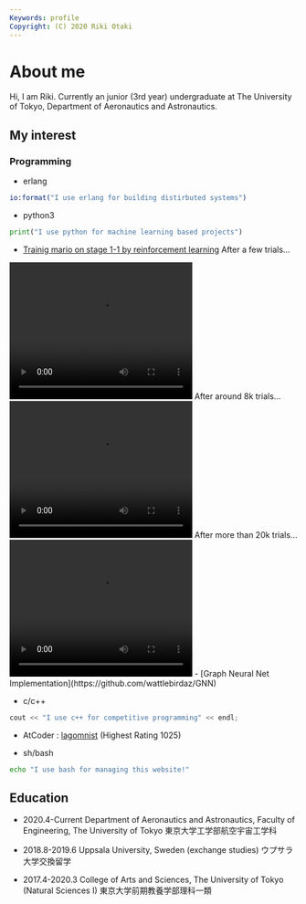 ```yaml
---
Keywords: profile
Copyright: (C) 2020 Riki Otaki
---
```


# About me

Hi, I am Riki.
Currently an junior (3rd year) undergraduate at The University of Tokyo, Department of Aeronautics and Astronautics.


## My interest

### Programming

- erlang
```erlang
io:format("I use erlang for building distirbuted systems")
```

- python3 
```python
print("I use python for machine learning based projects")
```
  - [Trainig mario on stage 1-1 by reinforcement learning](https://github.com/wattlebirdaz/geql) 
   After a few trials...
   <video width="320" height="240" controls="controls">
       <source src="./mario242.mp4" type="video/mp4">
    </video>
    After around 8k trials...
    <video width="320" height="240" controls="controls">
        <source src="./mario2919.mp4" type="video/mp4">
    </video>
    After more than 20k trials...
    <video width="320" height="240" controls="controls">
        <source src="./mario3161.mp4" type="video/mp4">
    </video>
  - [Graph Neural Net Implementation](https://github.com/wattlebirdaz/GNN)
 
- c/c++
```cpp
cout << "I use c++ for competitive programming" << endl;
```
  - AtCoder : [lagomnist](https://atcoder.jp/users/lagomnist) (Highest Rating 1025)
 
- sh/bash
```bash
echo "I use bash for managing this website!"
```

## Education

- 2020.4-Current
  Department of Aeronautics and Astronautics, Faculty of Engineering, The University of Tokyo
  東京大学工学部航空宇宙工学科

- 2018.8-2019.6
  Uppsala University, Sweden (exchange studies)
  ウプサラ大学交換留学
  
- 2017.4-2020.3
  College of Arts and Sciences, The University of Tokyo (Natural Sciences I)
  東京大学前期教養学部理科一類
